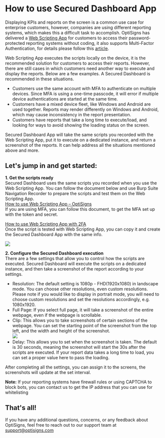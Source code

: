 # How to use Secured Dashboard App

Displaying KPIs and reports on the screen is a common use case for enterprise customers, however, companies are using different reporting systems, which makes this a difficult task to accomplish. OptiSigns has delivered a [Web Scripting App](https://support.optisigns.com/hc/en-us/articles/1500012522362) for customers to access their password-protected reporting systems without coding, it also supports Multi-Factor Authentication, for details please follow this [article](https://support.optisigns.com/hc/en-us/articles/19145077187859).

Web Scripting App executes the scripts locally on the device, it is the recommended solution for customers to access their reports. However, there are still cases in which customers need another way to execute and display the reports. Below are a few examples. A Secured Dashboard is recommended in these situations.

* Customers use the same account with MFA to authenticate on multiple devices. Since MFA is using a one-time passcode, it will error if multiple device authentications are started at the same time.
* Customers have a mixed device fleet, like Windows and Android are used together. Reports may render differently on Windows and Android, which may cause inconsistency in the report presentation.
* Customers have reports that take a long time to execute/load, and looking for ways to avoid showing the loading status on the screen.

Secured Dashboard App will take the same scripts you recorded with the Web Scripting App, put it to execute on a dedicated instance, and return a screenshot of the reports. It can help address all the situations mentioned above and more.

## **Let's jump in and get started:**

**1. Get the scripts ready**  
Secured Dashboard uses the same scripts you recorded when you use the Web Scripting App. You can follow the document below and use Burp Suite Navigation Recorder to prepare the scripts and test them on the Web Scripting App.  
[How to use Web Scripting App – OptiSigns](https://support.optisigns.com/hc/en-us/articles/1500012522362-How-to-use-Web-Scripting-App)  
If you are using MFA, you can follow this document, to get the MFA set up with the token and secret.

[How to use Web Scripting App with 2FA](https://support.optisigns.com/hc/en-us/articles/19145077187859)  
Once the script is tested with Web Scripting App, you can copy it and create the Secured Dashboard App with the same info.

![](https://support.optisigns.com/hc/article_attachments/19593475063955)

**2. Configure the Secured Dashboard execution**  
There are a few settings that allow you to control how the scripts are executed. Secured Dashboard will execute the scripts on a dedicated instance, and then take a screenshot of the report according to your settings.

* Resolution: The default setting is 1080p - FHD(1920x1080) in landscape mode. You can choose other resolutions, even custom resolutions. Please note if you would like to display in portrait mode, you will need to choose custom resolutions and set the resolutions accordingly, e.g. 1080x1920.
* Full Page: If you select full page, it will take a screenshot of the entire webpage, even if the webpage is scrollable.
* Clip: This allows you to take screenshots of certain sections of the webpage. You can set the starting point of the screenshot from the top left, and the width and height of the screenshot.  
  ![](https://support.optisigns.com/hc/article_attachments/19595347412627)
* Delay: This allows you to set when the screenshot is taken. The default is 30 seconds, meaning the screenshot will start the 30s after the scripts are executed. If your report data takes a long time to load, you can set a proper value here to pass the loading.

After completing all the settings, you can assign it to the screens, the screenshots will update at the set interval.

**Note:** If your reporting systems have firewall rules or using CAPTCHA to block bots, you can contact us to get the IP address that you can use for whitelisting

## **That's all!**

If you have any additional questions, concerns, or any feedback about OptiSigns, feel free to reach out to our support team at [support@optisigns.com](mailto:support@optisigns.com)
